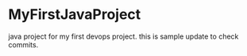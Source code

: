 # MyFirstJavaProject
java project for my first devops project.
this is sample update to check commits.
